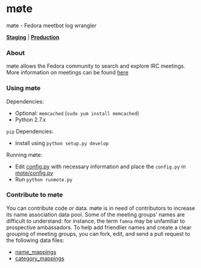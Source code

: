 # møte
møte - Fedora meetbot log wrangler

[__Staging__](https://meetbot.stg.fedoraproject.org) | [__Production__](https://meetbot.fedoraproject.org)

### About

møte allows the Fedora community to search and explore IRC meetings.
More information on meetings can be found [here](https://fedoraproject.org/wiki/Meeting_channel)

### Using møte

Dependencies:
 - Optional: `memcached` (`sudo yum install memcached`)
 - Python 2.7.x

`pip` Dependencies:
 - Install using `python setup.py develop`

Running møte:
 - Edit [config.py](https://github.com/fedora-infra/mote/blob/master/files/config.py) with necessary information and place the `config.py` in [mote/config.py](https://github.com/fedora-infra/mote/tree/master/mote)
 - Run `python runmote.py`

### Contribute to møte

You can contribute code or data. møte is in need of contributors to increase its name association data pool.
Some of the meeting groups' names are difficult to understand: for instance, the term `famna` may be unfamiliar to prospective ambassadors. To help add friendlier names and create a clear grouping of meeting groups, you can fork, edit, and send a pull request to the following data files:

 - [name_mappings](https://github.com/fedora-infra/mote/blob/master/name_mappings.json)
 - [category_mappings](https://github.com/fedora-infra/mote/blob/master/category_mappings.json)
